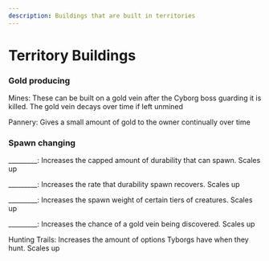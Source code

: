 ```yaml
---
description: Buildings that are built in territories
---
```


# Territory Buildings

### Gold producing

Mines: These can be built on a gold vein after the Cyborg boss guarding it is killed. The gold vein decays over time if left unmined

Pannery: Gives a small amount of gold to the owner continually over time

### Spawn changing

\_\_\_\_\_\_\_\_\_: Increases the capped amount of durability that can spawn. Scales up

\_\_\_\_\_\_\_\_\_: Increases the rate that durability spawn recovers. Scales up

\_\_\_\_\_\_\_\_\_: Increases the spawn weight of certain tiers of creatures. Scales up

\_\_\_\_\_\_\_\_\_: Increases the chance of a gold vein being discovered. Scales up

Hunting Trails: Increases the amount of options Tyborgs have when they hunt. Scales up
